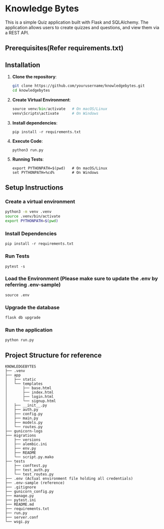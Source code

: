 # Knowledge Bytes

This is a simple Quiz application built with Flask and SQLAlchemy. The application allows users to create quizzes and questions, and view them via a REST API.

## Prerequisites(Refer requirements.txt)

## Installation

1. **Clone the repository**:

   ```sh
   git clone https://github.com/yourusername/knowledgebytes.git
   cd knowledgebytes
   ```

2. **Create Virtual Environment**:
    ```python -m venv venv
    source venv/bin/activate   # On macOS/Linux
    venv\Scripts\activate      # On Windows
    ```

3. **Install dependencies**:
    ```
    pip install -r requirements.txt
    ```

4. **Execute Code**:
    ```
    python3 run.py
    ```

5. **Running Tests**:
    ```
    export PYTHONPATH=$(pwd)   # On macOS/Linux
    set PYTHONPATH=%cd%        # On Windows
    ```

## Setup Instructions

### Create a virtual environment
```bash
python3 -m venv .venv
source .venv/bin/activate
export PYTHONPATH=$(pwd)
```
### Install Dependencies ###
```
pip install -r requirements.txt
```

### Run Tests ###
```
pytest -s
```

### Load the Environment (Please make sure to update the .env by referring .env-sample) ###
```
source .env
```

### Upgrade the database ###
```
flask db upgrade
```

### Run the application
```
python run.py
```

## Project Structure for reference ##

```
KNOWLEDGEBYTES
├── .venv
├── app
│   ├── static
│   └── templates
│       ├── base.html
│       ├── index.html
│       ├── login.html
│       └── signup.html
│   ├── __init__.py
│   ├── auth.py
│   ├── config.py
│   ├── main.py
│   ├── models.py
│   └── routes.py
├── gunicorn-logs
├── migrations
│   ├── versions
│   ├── alembic.ini
│   ├── env.py
│   ├── README
│   └── script.py.mako
├── tests
│   ├── conftest.py
│   ├── test_auth.py
│   └── test_routes.py
├── .env (Actual environment file holding all credentials)
├── .env-sample (reference)
├── .gitignore
├── gunicorn_config.py
├── manage.py
├── pytest.ini
├── README.md
├── requirements.txt
├── run.py
├── server.conf
└── wsgi.py

```

